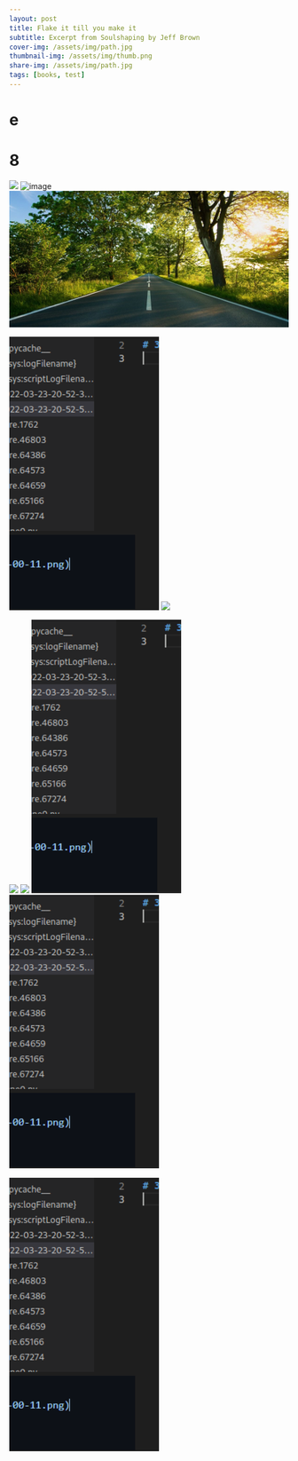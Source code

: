 ```yaml
---
layout: post
title: Flake it till you make it
subtitle: Excerpt from Soulshaping by Jeff Brown
cover-img: /assets/img/path.jpg
thumbnail-img: /assets/img/thumb.png
share-img: /assets/img/path.jpg
tags: [books, test]
---
```

# e
# 8
![](https://github.com/Namtv2312/Namtv2312.github.io/raw/master/_posts/2022-03-23-22-00-11.png)
![image](https://user-images.githubusercontent.com/60953789/159830278-1ca13a84-c516-4f8b-877a-def51f74240c.png)
![](/assets/img/path.jpg)

![](/assets/assets/2022-03-30-17-22-28.png)
![](/assets/assets/2022-03-17-22-28.png)

![](2022-03-30-17-22-28.png)
![](f:/Namtv2312.github.io/_posts/undefined/assets/2022-03-30-17-24-32.png)
![](./undefined/assets/2022-03-30-17-24-32.png)
![](./assets/2022-03-30-17-22-28.png)


![](/_posts/undefined/assets/2022-03-30-17-24-32.png)
